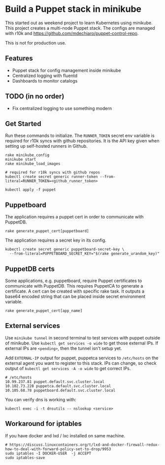 # Build a Puppet stack in minikube

This started out as weekend project to learn Kubernetes using minikube.
This project creates a multi-node Puppet stack. The configs are managed
with r10k and https://github.com/mdechiaro/puppet-control-repo.

This is not for production use.

## Features

* Puppet stack for config management inside minikube
* Centralized logging with fluentd
* Dashboards to monitor catalogs

## TODO (in no order)
* Fix centralized logging to use something modern

## Get Started

Run these commands to initialize. The `RUNNER_TOKEN` secret env variable
is required for r10k syncs with github repositories. It is the API key
given when setting up self-hosted runners in Github.

```
rake minikube_config
minikube start
rake minikube_load_images

# required for r10k syncs with github repos
kubectl create secret generic runner-token --from-literal=RUNNER_TOKEN=<github_runner_token>

kubectl apply -f puppet
```

## Puppetboard

The application requires a puppet cert in order to communicate with PuppetDB.

```
rake generate_puppet_cert[puppetboard]
```

The application requires a secret key in its config.

```
kubectl create secret generic puppetboard-secret-key \
  --from-literal=PUPPETBOARD_SECRET_KEY="$(rake generate_urandom_key)"
```

## PuppetDB certs

Some applications, e.g. puppetboard, require Puppet certificates to
communicate with PuppetDB. This requires PuppetCA to generate a
certificate. A cert can be created with specific rake task. It outputs a
base64 encoded string that can be placed inside secret environment
variable.

```
rake generate_puppet_cert[app_name]
```

## External services

Use `minikube tunnel` in second terminal to test services with puppet
outside of minikube. Use `kubectl get services -o wide` to get those external
IPs. If external IPs are `<pending>`, then the tunnel isn't setup yet.

Add `EXTERNAL-IP` output for puppet, puppetca services to `/etc/hosts`
on the external agent you want to register to this stack. IPs can
change, so check output of `kubectl get services -A -o wide` to get
correct IPs.

```
# /etc/hosts
10.99.237.81 puppet.default.svc.cluster.local
10.102.73.228 puppetca.default.svc.cluster.local
10.105.68.78 puppetboard.default.svc.cluster.local
```

You can verify dns is working with:

```
kubectl exec -i -t dnsutils -- nslookup <service>
```

## Workaround for iptables

If you have docker and lxd / lxc installed on same machine.

```
# https://discuss.linuxcontainers.org/t/lxd-and-docker-firewall-redux-how-to-deal-with-forward-policy-set-to-drop/9953
sudo iptables -I DOCKER-USER  -j ACCEPT
sudo iptables-save
```
